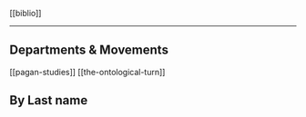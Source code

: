 [[biblio]]

---

## Departments & Movements
[[pagan-studies]]
[[the-ontological-turn]]

## By Last name